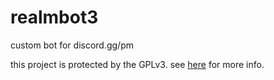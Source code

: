# realmbot3

custom bot for discord.gg/pm

this project is protected by the GPLv3. see [here](LICENSE) for more info.
